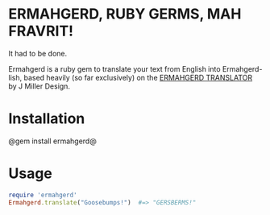 # ERMAHGERD, RUBY GERMS, MAH FRAVRIT!

It had to be done.

Ermahgerd is a ruby gem to translate your text from English into
Ermahgerd-lish, based heavily (so far exclusively) on the [ERMAHGERD
TRANSLATOR](http://ermahgerd.jmillerdesign.com) by J Miller Design.

# Installation

@gem install ermahgerd@

# Usage

```ruby
require 'ermahgerd'
Ermahgerd.translate("Goosebumps!")  #=> "GERSBERMS!"
```
